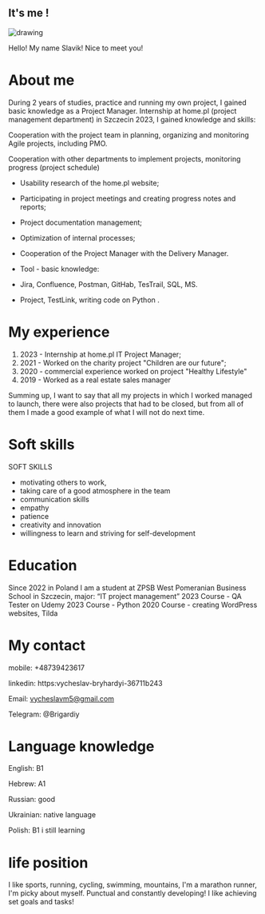 ## It's me !
<p>
<img src= "https://media.licdn.com/dms/image/D4D22AQEHD8Yvwz6zlg/feedshare-shrink_1280/0/1701639673371?e=1705536000&v=beta&t=mJl7Ijqsenuw8Ou6LM8QuOpTEUvGKsDsaUYficCWM4M" alt="drawing" widht="500"/>
</P>

<p>
Hello!  My name Slavik! Nice to meet you! 
</p>

# About me

During 2 years of studies, practice and running my own project, I gained basic knowledge as a Project Manager.
Internship at home.pl (project management department) in Szczecin 2023, I gained knowledge and skills:

Cooperation with the project team in planning, organizing and monitoring Agile projects, including PMO.

Cooperation with other departments to implement projects, monitoring progress (project schedule)
- Usability research of the home.pl website;

- Participating in project meetings and creating progress notes and reports;
- Project documentation management;
- Optimization of internal processes;
- Cooperation of the Project Manager with the Delivery Manager.
- Tool - basic knowledge:
- Jira, Confluence, Postman, GitHab, TesTrail, SQL, MS. 

- Project, TestLink, writing code on Python . 





# My experience 

1) 2023 - Internship at home.pl IT Project Manager;
2) 2021 -  Worked on the charity project "Children are our future";
3) 2020 -  commercial experience worked on project "Healthy Lifestyle" 
4) 2019 - Worked as a real estate sales manager

Summing up, I want to say that all my projects in which I worked managed to launch, there were also projects that had to be closed, but from all of them I made a good example of what I will not do next time.





# Soft skills 

SOFT SKILLS
- motivating others to work,
- taking care of a good atmosphere in the team
- communication skills
- empathy
- patience
- creativity and innovation
- willingness to learn and striving for self-development


# Education 

Since 2022 in Poland I am a student at ZPSB West Pomeranian Business School in Szczecin, 
major: “IT project management”
2023 Course - QA Tester on Udemy
2023 Course - Python 
2020 Course - creating WordPress websites, Tilda




# My contact 

mobile: +48739423617

linkedin: https:vycheslav-bryhardyi-36711b243

Email: vycheslavm5@gmail.com

Telegram: @Brigardiy





# Language knowledge 

English: В1

Hebrew: А1

Russian: good

Ukrainian: native language

Polish: В1 і still learning





# life position 

 I like sports, running, cycling, swimming, mountains, I'm a marathon runner, I'm picky about myself. Punctual and constantly developing!
I like achieving set goals and tasks!


